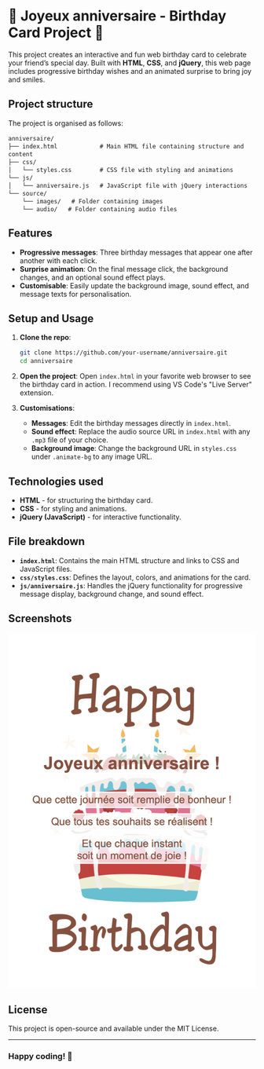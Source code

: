 # 🎉 Joyeux anniversaire - Birthday Card Project 🎉

This project creates an interactive and fun web birthday card to celebrate your friend’s special day. Built with **HTML**, **CSS**, and **jQuery**, this web page includes progressive birthday wishes and an animated surprise to bring joy and smiles. 

## Project structure

The project is organised as follows:
```
anniversaire/
├── index.html            # Main HTML file containing structure and content
├── css/
│   └── styles.css        # CSS file with styling and animations
└── js/
│   └── anniversaire.js   # JavaScript file with jQuery interactions
└── source/
    └── images/   # Folder containing images
    └── audio/   # Folder containing audio files
```

## Features

- **Progressive messages**: Three birthday messages that appear one after another with each click.
- **Surprise animation**: On the final message click, the background changes, and an optional sound effect plays.
- **Customisable**: Easily update the background image, sound effect, and message texts for personalisation.

## Setup and Usage

1. **Clone the repo**:
   ```bash
   git clone https://github.com/your-username/anniversaire.git
   cd anniversaire
   ```

2. **Open the project**:
   Open `index.html` in your favorite web browser to see the birthday card in action.
   I recommend using VS Code's "Live Server" extension.

4. **Customisations**:
   - **Messages**: Edit the birthday messages directly in `index.html`.
   - **Sound effect**: Replace the audio source URL in `index.html` with any `.mp3` file of your choice.
   - **Background image**: Change the background URL in `styles.css` under `.animate-bg` to any image URL.

## Technologies used

- **HTML** - for structuring the birthday card.
- **CSS** - for styling and animations.
- **jQuery (JavaScript)** - for interactive functionality.

## File breakdown

- **`index.html`**: Contains the main HTML structure and links to CSS and JavaScript files.
- **`css/styles.css`**: Defines the layout, colors, and animations for the card.
- **`js/anniversaire.js`**: Handles the jQuery functionality for progressive message display, background change, and sound effect.

## Screenshots

![screenshot](source/images/interactive_web_happy_birthday_card_screenshot.png)

## License

This project is open-source and available under the MIT License.

---

### Happy coding! 🥳
